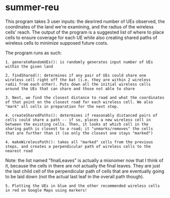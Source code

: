 # summer-reu
This program takes 3 user inputs: the desrired number of UEs observed, 
the coordinates of the land we're examining, and the radius of the 
wireless cells' reach. The output of the program is a suggested list of where to place cells to ensure coverage for each UE while also creating shared paths 
of wireless cells to minimize supposed future costs.

The program runs as such:

    1. generateRandomUEs(): is randomly generates input number of UEs
    within the given land

    2. findShared(): determines if any pair of UEs could share one 
    wireless cell right off the bat (i.e. they are within 2 wireless 
    radii from each other). Puts down all the initial wireless cells 
    around the UEs that can share and those not able to share

    3. Next, we find the closest distance to road and what the coordinates
    of that point on the closest road for each wireless cell. We also 
    "mark" all cells in preparation for the next step.

    4. createSharedPaths(): determines if reasonably distanced pairs of
    cells could share a path -- if so, places a new wireless cell in 
    between the existing cells. Then, it looks at which cell in the 
    sharing path is closest to a road; it "unmarks/removes" the cells 
    that are further than it (so only the closest one stays "marked")

    4. makeWirelessPath(): takes all "marked" cells from the previous 
    steps, and creates a perpendicular path of wireless cells to the 
    nearest road

Note: the list named "finalLeaves" is actually a misnomer now that I
think of it, because the cells in there are not actually the final leaves.
They are just the last child cell of the perpendicular path of cells 
that are eventually going to be laid down (not the actual last leaf in the
overall path though).

    5. Plotting the UEs in blue and the other recommended wireless cells
    in red on Google Maps using markers!

